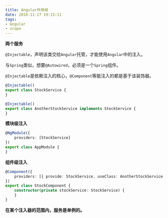 ```yaml
---
title: Angular作用域
date: 2018-11-27 19:15:11
tags:
- Angular
- scope
---
```


**两个服务**

`@Injectable`，声明该类交给`Angular`托管，才能使用`Angular`中的注入。

与`Spring`类似，想要`@Autowired`，必须是一个`Spring`组件。

`@Injectable`是依赖注入的核心，`@Component`等能注入的都是基于该装饰器。

```typescript
@Injectable()
export class StockService {
}

@Injectable()
export class AnotherStockService implements StockService {
}
```

**模块级注入**

```typescript
@NgModule({
    providers: [StockService]
})
export class AppModule {
}
```

**组件级注入**

```typescript
@Component({
    providers: [{ provide: StockService, useClass: AnotherStockService }]
})
export class StockComponent {
    constructor(private stockService: StockService) {
    }
}
```

**在某个注入器的范围内，服务是单例的。**
